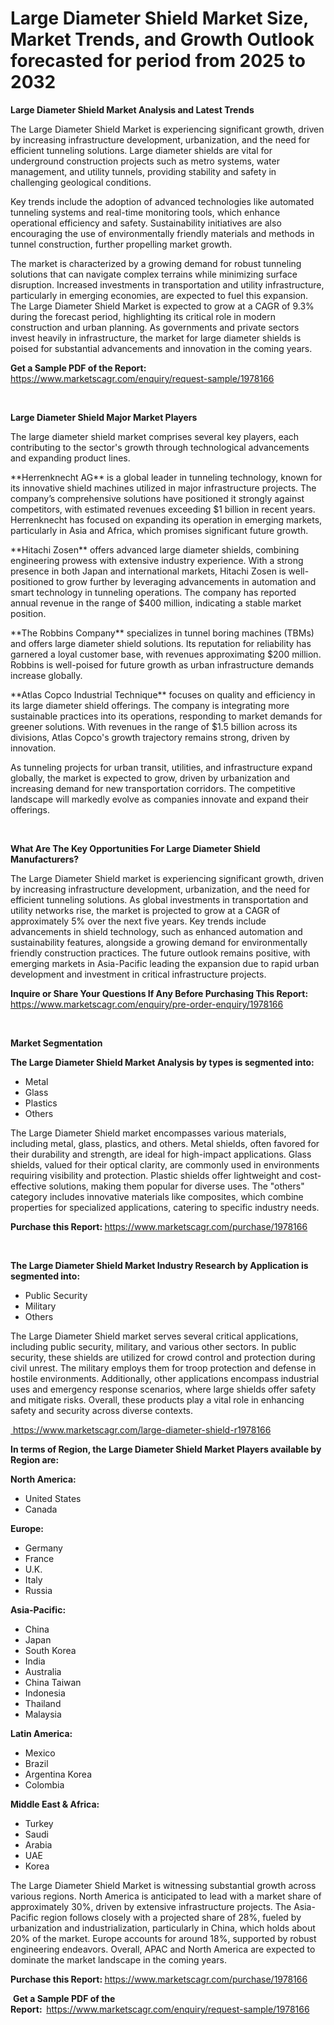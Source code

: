 <p><h1>Large Diameter Shield Market Size, Market Trends, and Growth Outlook forecasted for period from 2025 to 2032</h1></p><p><strong>Large Diameter Shield Market Analysis and Latest Trends</strong></p>
<p><p>The Large Diameter Shield Market is experiencing significant growth, driven by increasing infrastructure development, urbanization, and the need for efficient tunneling solutions. Large diameter shields are vital for underground construction projects such as metro systems, water management, and utility tunnels, providing stability and safety in challenging geological conditions.</p><p>Key trends include the adoption of advanced technologies like automated tunneling systems and real-time monitoring tools, which enhance operational efficiency and safety. Sustainability initiatives are also encouraging the use of environmentally friendly materials and methods in tunnel construction, further propelling market growth.</p><p>The market is characterized by a growing demand for robust tunneling solutions that can navigate complex terrains while minimizing surface disruption. Increased investments in transportation and utility infrastructure, particularly in emerging economies, are expected to fuel this expansion. The Large Diameter Shield Market is expected to grow at a CAGR of 9.3% during the forecast period, highlighting its critical role in modern construction and urban planning. As governments and private sectors invest heavily in infrastructure, the market for large diameter shields is poised for substantial advancements and innovation in the coming years.</p></p>
<p><strong>Get a Sample PDF of the Report:&nbsp;</strong> <a href="https://www.marketscagr.com/enquiry/request-sample/1978166?utm_campaign=2520&utm_medium=2&utm_source=Github&utm_content=ia&utm_term=12042025&utm_id=large-diameter-shield">https://www.marketscagr.com/enquiry/request-sample/1978166</a></p>
<p>&nbsp;</p>
<p><strong>Large Diameter Shield Major Market Players</strong></p>
<p><p>The large diameter shield market comprises several key players, each contributing to the sector's growth through technological advancements and expanding product lines.</p><p>**Herrenknecht AG** is a global leader in tunneling technology, known for its innovative shield machines utilized in major infrastructure projects. The company’s comprehensive solutions have positioned it strongly against competitors, with estimated revenues exceeding $1 billion in recent years. Herrenknecht has focused on expanding its operation in emerging markets, particularly in Asia and Africa, which promises significant future growth.</p><p>**Hitachi Zosen** offers advanced large diameter shields, combining engineering prowess with extensive industry experience. With a strong presence in both Japan and international markets, Hitachi Zosen is well-positioned to grow further by leveraging advancements in automation and smart technology in tunneling operations. The company has reported annual revenue in the range of $400 million, indicating a stable market position.</p><p>**The Robbins Company** specializes in tunnel boring machines (TBMs) and offers large diameter shield solutions. Its reputation for reliability has garnered a loyal customer base, with revenues approximating $200 million. Robbins is well-poised for future growth as urban infrastructure demands increase globally.</p><p>**Atlas Copco Industrial Technique** focuses on quality and efficiency in its large diameter shield offerings. The company is integrating more sustainable practices into its operations, responding to market demands for greener solutions. With revenues in the range of $1.5 billion across its divisions, Atlas Copco's growth trajectory remains strong, driven by innovation.</p><p>As tunneling projects for urban transit, utilities, and infrastructure expand globally, the market is expected to grow, driven by urbanization and increasing demand for new transportation corridors. The competitive landscape will markedly evolve as companies innovate and expand their offerings.</p></p>
<p>&nbsp;</p>
<p><strong>What Are The Key Opportunities For Large Diameter Shield Manufacturers?</strong></p>
<p><p>The Large Diameter Shield market is experiencing significant growth, driven by increasing infrastructure development, urbanization, and the need for efficient tunneling solutions. As global investments in transportation and utility networks rise, the market is projected to grow at a CAGR of approximately 5% over the next five years. Key trends include advancements in shield technology, such as enhanced automation and sustainability features, alongside a growing demand for environmentally friendly construction practices. The future outlook remains positive, with emerging markets in Asia-Pacific leading the expansion due to rapid urban development and investment in critical infrastructure projects.</p></p>
<p><strong>Inquire or Share Your Questions If Any Before Purchasing This Report:</strong> <a href="https://www.marketscagr.com/enquiry/pre-order-enquiry/1978166?utm_campaign=2520&utm_medium=2&utm_source=Github&utm_content=ia&utm_term=12042025&utm_id=large-diameter-shield">https://www.marketscagr.com/enquiry/pre-order-enquiry/1978166</a></p>
<p>&nbsp;</p>
<p><strong>Market Segmentation</strong></p>
<p><strong>The Large Diameter Shield Market Analysis by types is segmented into:</strong></p>
<p><ul><li>Metal</li><li>Glass</li><li>Plastics</li><li>Others</li></ul></p>
<p><p>The Large Diameter Shield market encompasses various materials, including metal, glass, plastics, and others. Metal shields, often favored for their durability and strength, are ideal for high-impact applications. Glass shields, valued for their optical clarity, are commonly used in environments requiring visibility and protection. Plastic shields offer lightweight and cost-effective solutions, making them popular for diverse uses. The "others" category includes innovative materials like composites, which combine properties for specialized applications, catering to specific industry needs.</p></p>
<p><strong>Purchase this Report:&nbsp;</strong><a href="https://www.marketscagr.com/purchase/1978166?utm_campaign=2520&utm_medium=2&utm_source=Github&utm_content=ia&utm_term=12042025&utm_id=large-diameter-shield">https://www.marketscagr.com/purchase/1978166</a></p>
<p>&nbsp;</p>
<p><strong>The Large Diameter Shield Market Industry Research by Application is segmented into:</strong></p>
<p><ul><li>Public Security</li><li>Military</li><li>Others</li></ul></p>
<p><p>The Large Diameter Shield market serves several critical applications, including public security, military, and various other sectors. In public security, these shields are utilized for crowd control and protection during civil unrest. The military employs them for troop protection and defense in hostile environments. Additionally, other applications encompass industrial uses and emergency response scenarios, where large shields offer safety and mitigate risks. Overall, these products play a vital role in enhancing safety and security across diverse contexts.</p></p>
<p><a href="https://www.marketscagr.com/large-diameter-shield-r1978166?utm_campaign=2520&utm_medium=2&utm_source=Github&utm_content=ia&utm_term=12042025&utm_id=large-diameter-shield">&nbsp;https://www.marketscagr.com/large-diameter-shield-r1978166</a></p>
<p><strong>In terms of Region, the Large Diameter Shield Market Players available by Region are:</strong></p>
<p>
    <p> <strong> North America: </strong>
        <ul>
            <li>United States</li>
            <li>Canada</li>
        </ul>
        </p> 
    <p> <strong> Europe: </strong>
        <ul>
            <li>Germany</li>
            <li>France</li>
            <li>U.K.</li>
            <li>Italy</li>
            <li>Russia</li>
        </ul>
        </p> 
    <p> <strong> Asia-Pacific: </strong>
        <ul>
            <li>China</li>
            <li>Japan</li>
            <li>South Korea</li>
            <li>India</li>
            <li>Australia</li>
            <li>China Taiwan</li>
            <li>Indonesia</li>
            <li>Thailand</li>
            <li>Malaysia</li>
        </ul>
        </p> 
    <p> <strong> Latin America: </strong>
        <ul>
            <li>Mexico</li>
            <li>Brazil</li>
            <li>Argentina Korea</li>
            <li>Colombia</li>
        </ul>
        </p> 
    <p> <strong> Middle East & Africa: </strong>
        <ul>
            <li>Turkey</li>
            <li>Saudi</li>
            <li>Arabia</li>
            <li>UAE</li>
            <li>Korea</li>
        </ul>
    </p>
    </p>
<p><p>The Large Diameter Shield Market is witnessing substantial growth across various regions. North America is anticipated to lead with a market share of approximately 30%, driven by extensive infrastructure projects. The Asia-Pacific region follows closely with a projected share of 28%, fueled by urbanization and industrialization, particularly in China, which holds about 20% of the market. Europe accounts for around 18%, supported by robust engineering endeavors. Overall, APAC and North America are expected to dominate the market landscape in the coming years.</p></p>
<p><strong>Purchase this Report: </strong><a href="https://www.marketscagr.com/purchase/1978166?utm_campaign=2520&utm_medium=2&utm_source=Github&utm_content=ia&utm_term=12042025&utm_id=large-diameter-shield">https://www.marketscagr.com/purchase/1978166</a></p>
<p>&nbsp;<strong>Get a Sample PDF of the Report:&nbsp;&nbsp;</strong><a href="https://www.marketscagr.com/enquiry/request-sample/1978166?utm_campaign=2520&utm_medium=2&utm_source=Github&utm_content=ia&utm_term=12042025&utm_id=large-diameter-shield">https://www.marketscagr.com/enquiry/request-sample/1978166</a></p>
<p><strong></strong></p>
<p><p></p><p></p><p></p></p>